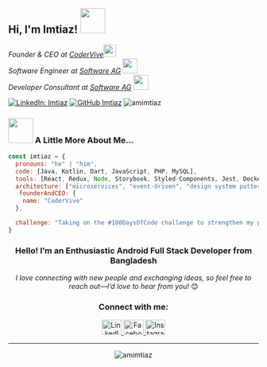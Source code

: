 <!--![imtiaz](https://github.com/amimtiaz/amimtiaz/assets/134070730/622c282a-b473-4332-8263-15ea2974a0de)-->
<h2>Hi, I'm Imtiaz! <img src="https://i.giphy.com/f7omQNmgiyjj5sffvZ.gif" width="50"> </h2>

<p>
  <em>
    Founder & CEO at <a href="https://codervive.com/">CoderVive<img src="https://media0.giphy.com/media/v1.Y2lkPTc5MGI3NjExaTltMGFzdmxndXdyenc0emh1aHppZ2x5a2RmdzlqMHVwMzB6eWQzNiZlcD12MV9pbnRlcm5hbF9naWZfYnlfaWQmY3Q9cw/sWQCF6RxYQN7rjSXQE/giphy.webp" width="25"></a>  <br>
    Software Engineer at <a href="https://www.softwareag.com/en_corporate.html">Software AG</a>
    <img src="https://i.giphy.com/XbgvCKxGzmdireW5LD.gif" width="30"><br>
    Developer Consultant at <a href="https://www.softwareag.com/en_corporate.html">Software AG</a>
    <img src="https://media.giphy.com/media/WUlplcMpOCEmTGBtBW/giphy.gif" width="30">
  </em>
</p>

[![LinkedIn: Imtiaz](https://img.shields.io/badge/-amimtiaz-blue?style=flat-square&logo=Linkedin&logoColor=white&link=https://www.linkedin.com/in/am-imtiaz/)](https://www.linkedin.com/in/am-imtiaz/)
[![GitHub Imtiaz](https://img.shields.io/github/followers/amimtiaz?label=follow&style=social)](https://github.com/amimtiaz)
<img src="https://komarev.com/ghpvc/?username=amimtiaz&label=Profile%20views&color=0e75b6&style=flat" alt="amimtiaz" />

### <img src="https://media.giphy.com/media/VgCDAzcKvsR6OM0uWg/giphy.gif" width="50"> A Little More About Me...

```javascript
const imtiaz = {
  pronouns: "he" | "him",
  code: [Java, Kotlin, Dart, JavaScript, PHP, MySQL],
  tools: [React, Redux, Node, Storybook, Styled-Components, Jest, Docker],
  architecture: ["microservices", "event-driven", "design system pattern"],
   founderAndCEO: {
    name: "CoderVive"
  },

  challenge: "Taking on the #100DaysOfCode challenge to strengthen my proficiency in JavaScript and React development"
}

```
<div align="center">
  <h3>Hello! I’m an Enthusiastic Android Full Stack Developer from Bangladesh</h3>

  <p><em>I love connecting with new people and exchanging ideas, so feel free to reach out—I’d love to hear from you!</em> 😊</p>

  <h3>Connect with me:</h3>
  <p>
    <a href="https://linkedin.com/in/am-imtiaz" target="_blank">
      <img src="https://raw.githubusercontent.com/rahuldkjain/github-profile-readme-generator/master/src/images/icons/Social/linked-in-alt.svg" alt="LinkedIn" height="30" width="40" />
    </a>
    <a href="https://www.facebook.com/abMoImtiaz" target="_blank">
      <img src="https://raw.githubusercontent.com/rahuldkjain/github-profile-readme-generator/master/src/images/icons/Social/facebook.svg" alt="Facebook" height="30" width="40" />
    </a>
    <a href="https://instagram.com/imtiaz_am" target="_blank">
      <img src="https://raw.githubusercontent.com/rahuldkjain/github-profile-readme-generator/master/src/images/icons/Social/instagram.svg" alt="Instagram" height="30" width="40" />
    </a>
  </p>
  
  <hr>

  <p>
    <img src="https://github-readme-stats.vercel.app/api/top-langs?username=amimtiaz&show_icons=true&locale=en&layout=compact" alt="amimtiaz" />
  </p>
</div>



